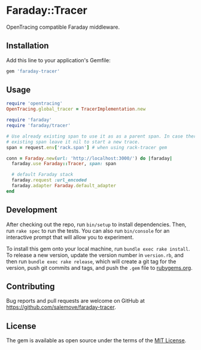 # Faraday::Tracer

OpenTracing compatible Faraday middleware.

## Installation

Add this line to your application's Gemfile:

```ruby
gem 'faraday-tracer'
```

## Usage

```ruby
require 'opentracing'
OpenTracing.global_tracer = TracerImplementation.new

require 'faraday'
require 'faraday/tracer'

# Use already existing span to use it as as a parent span. In case there is no
# existing span leave it nil to start a new trace.
span = request.env['rack.span'] # when using rack-tracer gem

conn = Faraday.new(url: 'http://localhost:3000/') do |faraday|
  faraday.use Faraday::Tracer, span: span

  # default Faraday stack
  faraday.request :url_encoded
  faraday.adapter Faraday.default_adapter
end
```

## Development

After checking out the repo, run `bin/setup` to install dependencies. Then, run `rake spec` to run the tests. You can also run `bin/console` for an interactive prompt that will allow you to experiment.

To install this gem onto your local machine, run `bundle exec rake install`. To release a new version, update the version number in `version.rb`, and then run `bundle exec rake release`, which will create a git tag for the version, push git commits and tags, and push the `.gem` file to [rubygems.org](https://rubygems.org).

## Contributing

Bug reports and pull requests are welcome on GitHub at https://github.com/salemove/faraday-tracer.


## License

The gem is available as open source under the terms of the [MIT License](http://opensource.org/licenses/MIT).

